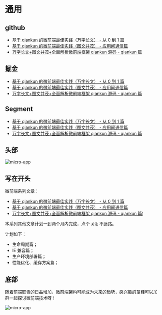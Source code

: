 # 通用

## github

- [基于 qiankun 的微前端最佳实践（万字长文） - 从 0 到 1 篇](https://github.com/a1029563229/Blogs/tree/master/BestPractices/qiankun/Start.md)
- [基于 qiankun 的微前端最佳实践（图文并茂） - 应用间通信篇](https://github.com/a1029563229/Blogs/tree/master/BestPractices/qiankun/Communication.md)
- [万字长文+图文并茂+全面解析微前端框架 qiankun 源码 - qiankun 篇](https://github.com/a1029563229/Blogs/tree/master/Source-Code/qiankun/1.md)

## 掘金

- [基于 qiankun 的微前端最佳实践（万字长文） - 从 0 到 1 篇](https://juejin.im/post/5ebbd2986fb9a0432f0fff86)
- [基于 qiankun 的微前端最佳实践（图文并茂） - 应用间通信篇](https://juejin.im/post/5eb530495188256d9a28da13)
- [万字长文+图文并茂+全面解析微前端框架 qiankun 源码 - qiankun 篇](https://juejin.im/post/5e8aa8d1f265da47ae4ab8c5)

## Segment

- [基于 qiankun 的微前端最佳实践（万字长文） - 从 0 到 1 篇](https://segmentfault.com/a/1190000022631614)
- [基于 qiankun 的微前端最佳实践（图文并茂） - 应用间通信篇](https://segmentfault.com/a/1190000022583716)
- [万字长文+图文并茂+全面解析微前端框架 qiankun 源码 - qiankun 篇](https://segmentfault.com/a/1190000022275991)

## 头部

![micro-app](http://shadows-mall.oss-cn-shenzhen.aliyuncs.com/images/blogs/qiankun/40.png)

## 写在开头

微前端系列文章：

- [基于 qiankun 的微前端最佳实践（万字长文） - 从 0 到 1 篇](https://juejin.im/post/5ebbd2986fb9a0432f0fff86)
- [基于 qiankun 的微前端最佳实践（图文并茂） - 应用间通信篇](https://juejin.im/post/5eb530495188256d9a28da13)
- [万字长文+图文并茂+全面解析微前端框架 qiankun 源码 - qiankun 篇](https://juejin.im/post/5e8aa8d1f265da47ae4ab8c5))

本系列其他文章计划一到两个月内完成，点个 `关注` 不迷路。

计划如下：

 - 生命周期篇；
 - IE 兼容篇；
 - 生产环境部署篇；
 - 性能优化、缓存方案篇；

## 底部

随着前端职责的日益增加，微前端架构可能成为未来的趋势，感兴趣的童鞋可以加群一起探讨微前端技术呀！

![micro-app](http://shadows-mall.oss-cn-shenzhen.aliyuncs.com/images/blogs/qiankun_practice/43.png)